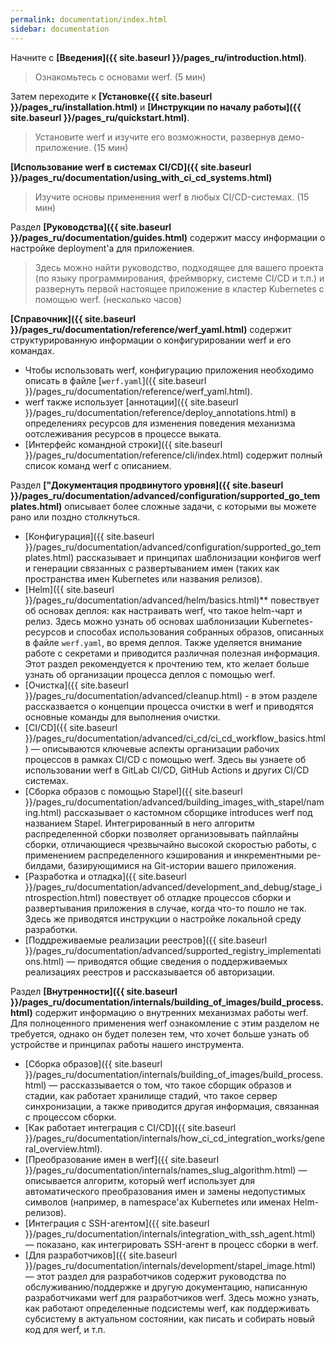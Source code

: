 ```yaml
---
permalink: documentation/index.html
sidebar: documentation
---
```



Начните с **[Введения]({{ site.baseurl }}/pages_ru/introduction.html)**.
 > Ознакомьтесь с основами werf.
 > (5 мин)

Затем переходите к **[Установке({{ site.baseurl }}/pages_ru/installation.html)** и  **[Инструкции по началу работы]({{ site.baseurl }}/pages_ru/quickstart.html)**.
 > Установите werf и изучите его возможности, развернув демо-приложение.
 > (15 мин)

**[Использование werf в системах CI/CD]({{ site.baseurl }}/pages_ru/documentation/using_with_ci_cd_systems.html)**
 > Изучите основы применения werf в любых CI/CD-системах.
 > (15 мин)

Раздел **[Руководства]({{ site.baseurl }}/pages_ru/documentation/guides.html)** содержит массу информации о настройке deployment'а для приложениея.
 > Здесь можно найти руководство, подходящее для вашего проекта (по языку программирования, фреймворку, системе CI/CD и т.п.) и развернуть первой настоящее приложение в кластер Kubernetes с помощью werf.
 > (несколько часов)

**[Справочник]({{ site.baseurl }}/pages_ru/documentation/reference/werf_yaml.html)** содержит структурированную информации о конфигурировании werf и его командах.
 - Чтобы использовать werf, конфигурацию приложения необходимо описать в файле [`werf.yaml`]({{ site.baseurl }}/pages_ru/documentation/reference/werf_yaml.html).
 - werf также использует [аннотации]({{ site.baseurl }}/pages_ru/documentation/reference/deploy_annotations.html) в определениях ресурсов для изменения поведения механизма оотслеживания ресурсов в процессе выката.
 - [Интерфейс командной строки]({{ site.baseurl }}/pages_ru/documentation/reference/cli/index.html) содержит полный список команд werf с описанием.

<!-- The **[Local development]()** section describes how werf simplifies and facilitates the local development of your applications, allowing you to use the same configuration to deploy an application either locally or remotely (into production). -->

Раздел **["Документация продвинутого уровня]({{ site.baseurl }}/pages_ru/documentation/advanced/configuration/supported_go_templates.html)** описывает более сложные задачи, с которыми вы можете рано или поздно столкнуться.
 - [Конфигурация]({{ site.baseurl }}/pages_ru/documentation/advanced/configuration/supported_go_templates.html) рассказывает и принципах шаблонизации конфигов werf и генерации связанных с развертыванием имен (таких как пространства имен Kubernetes или названия релизов).
 - [Helm]({{ site.baseurl }}/pages_ru/documentation/advanced/helm/basics.html)** повествует об основах деплоя: как настраивать werf, что такое helm-чарт и релиз. Здесь можно узнать об основах шаблонизации Kubernetes-ресурсов и способах использования собранных образов, описанных в файле `werf.yaml`, во время деплоя. Также уделяется внимание работе с секретами и приводится различная полезная информация. Этот раздел рекомендуется к прочтению тем, кто желает больше узнать об организации процесса деплоя с помощью werf.
 - [Очистка]({{ site.baseurl }}/pages_ru/documentation/advanced/cleanup.html) - в этом разделе рассказвается о концепции процесса очистки в werf и приводятся основные команды для выполнения очистки.
 - [CI/CD]({{ site.baseurl }}/pages_ru/documentation/advanced/ci_cd/ci_cd_workflow_basics.html) — описываются ключевые аспекты организации рабочих процессов в рамках CI/CD с помощью werf. Здесь вы узнаете об использовании werf в GitLab CI/CD, GitHub Actions и других CI/CD системах.
 - [Сборка образов с помощью Stapel]({{ site.baseurl }}/pages_ru/documentation/advanced/building_images_with_stapel/naming.html) рассказывает о кастомном сборщике introduces werf под названием Stapel. Интегрированный в него алгоритм распределенной сборки позволяет организовывать пайплайны сборки, отличающиеся чрезвычайно высокой скоростью работы, с применением распределенного кэширования и инкрементными ре-билдами, базирующимися на Git-истории вашего приложения.
 - [Разработка и отладка]({{ site.baseurl }}/pages_ru/documentation/advanced/development_and_debug/stage_introspection.html) повествует об отладке процессов сборки и развертывания приложения в случае, когда что-то пошло не так. Здесь же приводятся инструкции о настройке локальной среду разработки.
 - [Поддреживаемые реализации реестров]({{ site.baseurl }}/pages_ru/documentation/advanced/supported_registry_implementations.html) — приводятся общие сведения о поддерживаемых реализациях реестров и рассказывается об авторизации.

Раздел **[Внутренности]({{ site.baseurl }}/pages_ru/documentation/internals/building_of_images/build_process.html)** содержит информацию о внутренних механизмах работы werf. Для полноценного применения werf ознакомление с этим разделом не требуется, однако он будет полезен тем, что хочет больше узнать об устройстве и принципах работы нашего инструмента.
 - [Сборка образов]({{ site.baseurl }}/pages_ru/documentation/internals/building_of_images/build_process.html) — рассказзывается о том, что такое сборщик образов и стадии, как работает хранилище стадий, что такое сервер синхронизации, а также приводится другая информация, связанная с процессом сборки.
 - [Как работает интеграция с CI/CD]({{ site.baseurl }}/pages_ru/documentation/internals/how_ci_cd_integration_works/general_overview.html).
 - [Преобразование имен в werf]({{ site.baseurl }}/pages_ru/documentation/internals/names_slug_algorithm.html) — описывается алгоритм, который werf использует для автоматического преобразования имен и замены недопустимых символов (например, в namespace'ах Kubernetes или именах Helm-релизов).
 - [Интеграция с SSH-агентом]({{ site.baseurl }}/pages_ru/documentation/internals/integration_with_ssh_agent.html) — показано, как интегрировать SSH-агент в процесс сборки в werf.
 - [Для разработчиков]({{ site.baseurl }}/pages_ru/documentation/internals/development/stapel_image.html) — этот раздел для разработчиков содержит руководства по обслуживанию/поддержке и другую документацию, написанную разработчиками werf для разработчиков werf. Здесь можно узнать, как работают определенные подсистемы werf, как поддерживать субсистему в актуальном состоянии, как писать и собирать новый код для werf, и т.п.
